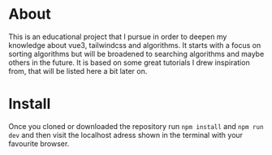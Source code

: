 # About
This is an educational project that I pursue in order to deepen my knowledge about vue3, tailwindcss and algorithms.
It starts with a focus on sorting algorithms but will be broadened to searching algorithms and maybe others in the future.
It is based on some great tutorials I drew inspiration from, that will be listed here a bit later on.

# Install
Once you cloned or downloaded the repository run
`npm install` and `npm run dev` and then visit the localhost adress shown in the terminal with your favourite browser.
